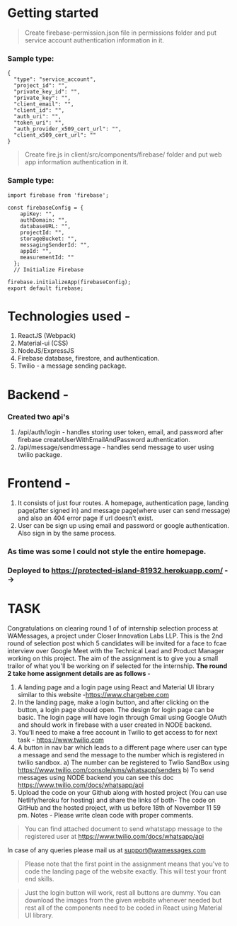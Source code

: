 # Getting started
> Create firebase-permission.json file in permissions folder and put service account authentication information in it.
### Sample type:
```
{
  "type": "service_account",
  "project_id": "",
  "private_key_id": "",
  "private_key": "",
  "client_email": "",
  "client_id": "",
  "auth_uri": "",
  "token_uri": "",
  "auth_provider_x509_cert_url": "",
  "client_x509_cert_url": ""
}
```
> Create fire.js in client/src/components/firebase/ folder and put web app information authentication in it.
### Sample type:
```
import firebase from 'firebase';

const firebaseConfig = {
    apiKey: "",
    authDomain: "",
    databaseURL: "",
    projectId: "",
    storageBucket: "",
    messagingSenderId: "",
    appId: "",
    measurementId: ""
  };
  // Initialize Firebase

firebase.initializeApp(firebaseConfig);
export default firebase;
```


# Technologies used -
1. ReactJS (Webpack)
1. Material-ui (CSS)
1. NodeJS/ExpressJS
1. Firebase database, firestore, and authentication.
1. Twilio - a message sending package.

# Backend -
### Created two api's
1. /api/auth/login - handles storing user token, email, and password after firebase createUserWithEmailAndPassword authentication.
1. /api/message/sendmessage - handles send message to user using twilio package.

# Frontend -
1. It consists of just four routes. A homepage, authentication page, landing page(after signed in) and message page(where user can send message) and also an 404 error page if url doesn't exist.
1. User can be sign up using email and password or google authentication. Also sign in by the same process.

### As time was some I could not style the entire homepage.

### Deployed to https://protected-island-81932.herokuapp.com/ -->

# TASK 

Congratulations on clearing round 1 of of internship selection process at WAMessages, a project under Closer Innovation Labs LLP.
This is the 2nd round of selection post which 5 candidates will be invited for a face to fcae interview over Google Meet with the Technical Lead and Product Manager working on this project. 
The aim of the assignment is to give you a small trailor of what you'll be working on if selected for the internship.
**The round 2 take home assignment details are as follows -**
1. A landing page and a login page using React and Material UI library similar to this website  -https://www.chargebee.com
1. In the landing page, make a login button, and after clicking on the button, a login page should open. The design for login page can be basic. The login page will have login through Gmail using Google OAuth and should work in firebase with a user created in NODE backend.
1. You’ll need to make a free account in Twilio to get access to for next task - https://www.twilio.com
1. A  button in nav bar which leads to a different page where user can type a message and send the message to the number which is registered in twilio sandbox. 
	a)	The number can be registered to Twlio SandBox using https://www.twilio.com/console/sms/whatsapp/senders
	b)	To send messages using NODE backend you can see this doc https://www.twilio.com/docs/whatsapp/api
1. Upload the code on your Github along with hosted project (You can use Netlify/heroku for hosting) and share the links of both- The code on GitHub and the hosted project, with us before 18th of November 11 59 pm.
Notes - Please write clean code with proper comments.
																																																
> You can find attached document to send whatstapp message to the registered user at https://www.twilio.com/docs/whatsapp/api

In case of any queries please mail us at support@wamessages.com

> Please note that the first point in the assignment means that you've to code the landing page of the website exactly. This will test your front end skills. 

> Just the login button will work, rest all buttons are dummy. You can download the images from the given website whenever needed but rest all of the components need to be coded in React using Material UI library.
